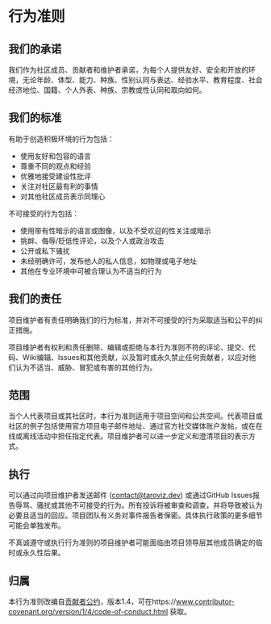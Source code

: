 # 行为准则

## 我们的承诺

我们作为社区成员、贡献者和维护者承诺，为每个人提供友好、安全和开放的环境，无论年龄、体型、能力、种族、性别认同与表达、经验水平、教育程度、社会经济地位、国籍、个人外表、种族、宗教或性认同和取向如何。

## 我们的标准

有助于创造积极环境的行为包括：

* 使用友好和包容的语言
* 尊重不同的观点和经验
* 优雅地接受建设性批评
* 关注对社区最有利的事情
* 对其他社区成员表示同理心

不可接受的行为包括：

* 使用带有性暗示的语言或图像，以及不受欢迎的性关注或暗示
* 挑衅、侮辱/贬低性评论，以及个人或政治攻击
* 公开或私下骚扰
* 未经明确许可，发布他人的私人信息，如物理或电子地址
* 其他在专业环境中可被合理认为不适当的行为

## 我们的责任

项目维护者有责任明确我们的行为标准，并对不可接受的行为采取适当和公平的纠正措施。

项目维护者有权利和责任删除、编辑或拒绝与本行为准则不符的评论、提交、代码、Wiki编辑、Issues和其他贡献，以及暂时或永久禁止任何贡献者，以应对他们认为不适当、威胁、冒犯或有害的其他行为。

## 范围

当个人代表项目或其社区时，本行为准则适用于项目空间和公共空间。代表项目或社区的例子包括使用官方项目电子邮件地址、通过官方社交媒体账户发帖，或在在线或离线活动中担任指定代表。项目维护者可以进一步定义和澄清项目的表示方式。

## 执行

可以通过向项目维护者发送邮件 (contact@taroviz.dev) 或通过GitHub Issues报告辱骂、骚扰或其他不可接受的行为。所有投诉将被审查和调查，并将导致被认为必要且适当的回应。项目团队有义务对事件报告者保密。具体执行政策的更多细节可能会单独发布。

不真诚遵守或执行行为准则的项目维护者可能面临由项目领导层其他成员确定的临时或永久性后果。

## 归属

本行为准则改编自[贡献者公约](https://www.contributor-covenant.org)，版本1.4，可在https://www.contributor-covenant.org/version/1/4/code-of-conduct.html 获取。
